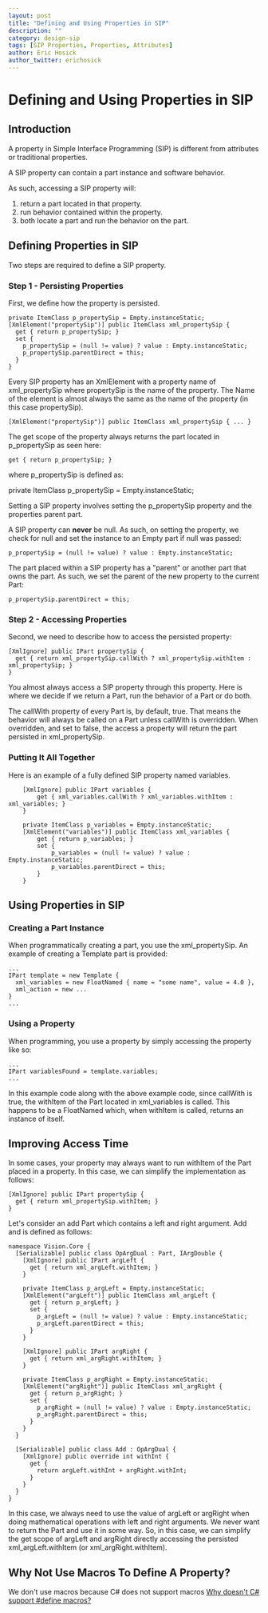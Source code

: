 ```yaml
---
layout: post
title: "Defining and Using Properties in SIP"
description: ""
category: design-sip
tags: [SIP Properties, Properties, Attributes]
author: Eric Hosick
author_twitter: erichosick
---
```


# Defining and Using Properties in SIP

## Introduction

A property in Simple Interface Programming (SIP) is different from attributes or traditional properties.

A SIP property can contain a part instance and software behavior.

As such, accessing a SIP property will:

1. return a part located in that property.
1. run behavior contained within the property.
1. both locate a part and run the behavior on the part.

## Defining Properties in SIP

Two steps are required to define a SIP property.

### Step 1 - Persisting Properties

First, we define how the property is persisted.

    private ItemClass p_propertySip = Empty.instanceStatic;
    [XmlElement("propertySip")] public ItemClass xml_propertySip {
      get { return p_propertySip; }
      set {
        p_propertySip = (null != value) ? value : Empty.instanceStatic;
        p_propertySip.parentDirect = this;
      }
    }

Every SIP property has an XmlElement with a property name of xml_propertySip where propertySip is the name of the property. The Name of the element is almost always the same as the name of the property (in this case propertySip).

    [XmlElement("propertySip")] public ItemClass xml_propertySip { ... }

The get scope of the property always returns the part located in p_propertySip as seen here: 

    get { return p_propertySip; }
	
where p_propertySip is defined as:

private ItemClass p_propertySip = Empty.instanceStatic;

Setting a SIP property involves setting the p_propertySip property and the properties parent part.

A SIP property can **never** be null. As such, on setting the property, we check for null and set the instance to an Empty part if null was passed:

    p_propertySip = (null != value) ? value : Empty.instanceStatic;
    
The part placed within a SIP property has a "parent" or another part that owns the part. As such, we set the parent of the new property to the current Part:

    p_propertySip.parentDirect = this;

### Step 2 - Accessing Properties
    
Second, we need to describe how to access the persisted property:

    [XmlIgnore] public IPart propertySip {
      get { return xml_propertySip.callWith ? xml_propertySip.withItem : xml_propertySip; }
    }

You almost always access a SIP property through this property. Here is where we decide if we return a Part, run the behavior of a Part or do both.

The callWith property of every Part is, by default, true. That means the behavior will always be called on a Part unless callWith is overridden. When overridden, and set to false, the access a property will return the part persisted in xml_propertySip.

### Putting It All Together

Here is an example of a fully defined SIP property named variables.

		[XmlIgnore] public IPart variables {
			get { xml_variables.callWith ? xml_variables.withItem : xml_variables; }
		}
		
		private ItemClass p_variables = Empty.instanceStatic;
		[XmlElement("variables")] public ItemClass xml_variables {
			get { return p_variables; }
			set {
				p_variables = (null != value) ? value : Empty.instanceStatic;
				p_variables.parentDirect = this;
			}
		}

## Using Properties in SIP

### Creating a Part Instance

When programmatically creating a part, you use the xml_propertySip. An example of creating a Template part is provided:

    ...
    IPart template = new Template {
      xml_variables = new FloatNamed { name = "some name", value = 4.0 },
      xml_action = new ...
    }
    ...

### Using a Property

When programming, you use a property by simply accessing the property like so:

    ...
    IPart variablesFound = template.variables;
    ...

In this example code along with the above example code, since callWith is true, the withItem of the Part located in xml_variables is called. This happens to be a FloatNamed which, when withItem is called, returns an instance of itself.


## Improving Access Time

In some cases, your property may always want to run withItem of the Part placed in a property. In this case, we can simplify the implementation as follows:

    [XmlIgnore] public IPart propertySip {
      get { return xml_propertySip.withItem; }
    }

Let's consider an add Part which contains a left and right argument. Add and is defined as follows:

    namespace Vision.Core {
      [Serializable] public class OpArgDual : Part, IArgDouble {
        [XmlIgnore] public IPart argLeft {
          get { return xml_argLeft.withItem; }
        }
    
        private ItemClass p_argLeft = Empty.instanceStatic;
        [XmlElement("argLeft")] public ItemClass xml_argLeft {
          get { return p_argLeft; }
          set {
            p_argLeft = (null != value) ? value : Empty.instanceStatic;
            p_argLeft.parentDirect = this;
          }
        }
    
        [XmlIgnore] public IPart argRight {
          get { return xml_argRight.withItem; }
        }
    
        private ItemClass p_argRight = Empty.instanceStatic;
        [XmlElement("argRight")] public ItemClass xml_argRight {
          get { return p_argRight; }
          set {
            p_argRight = (null != value) ? value : Empty.instanceStatic;
            p_argRight.parentDirect = this;
          }
        }
      }

      [Serializable] public class Add : OpArgDual {
        [XmlIgnore] public override int withInt {
          get {
            return argLeft.withInt + argRight.withInt;
          }
        }
      }
    }

In this case, we always need to use the value of argLeft or argRight when doing mathematical operations with left and right arguments. We never want to return the Part and use it in some way. So, in this case, we can simplify the get scope of argLeft and argRight directly accessing the persisted xml_argLeft.withItem (or xml_argRight.withItem).



## Why Not Use Macros To Define A Property?

We don't use macros because C# does not support macros [Why doesn't C# support #define macros?](http://blogs.msdn.com/b/csharpfaq/archive/2004/03/09/86979.aspx)







